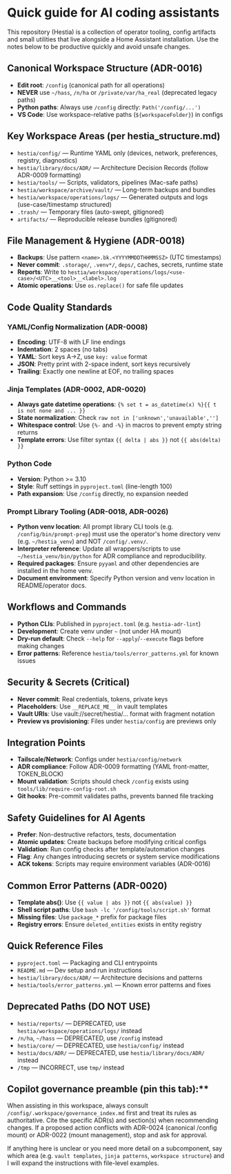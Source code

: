 <!-- Copilot instructions for Hestia (Home Assistant workspace) -->
# Quick guide for AI coding assistants

This repository (Hestia) is a collection of operator tooling, config artifacts
and small utilities that live alongside a Home Assistant installation. Use the
notes below to be productive quickly and avoid unsafe changes.

## Canonical Workspace Structure (ADR-0016)

- **Edit root**: `/config` (canonical path for all operations)
- **NEVER** use `~/hass`, `/n/ha` or `/private/var/ha_real` (deprecated legacy paths)
- **Python paths**: Always use `/config` directly: `Path('/config/...')`
- **VS Code**: Use workspace-relative paths (`${workspaceFolder}`) in configs

## Key Workspace Areas (per hestia_structure.md)

- `hestia/config/` — Runtime YAML only (devices, network, preferences, registry, diagnostics)
- `hestia/library/docs/ADR/` — Architecture Decision Records (follow ADR-0009 formatting)
- `hestia/tools/` — Scripts, validators, pipelines (Mac-safe paths)
- `hestia/workspace/archive/vault/` — Long-term backups and bundles
- `hestia/workspace/operations/logs/` — Generated outputs and logs (use-case/timestamp structured)
- `.trash/` — Temporary files (auto-swept, gitignored)
- `artifacts/` — Reproducible release bundles (gitignored)

## File Management & Hygiene (ADR-0018)

- **Backups**: Use pattern `<name>.bk.<YYYYMMDDTHHMMSSZ>` (UTC timestamps)
- **Never commit**: `.storage/`, `.venv*/`, `deps/`, caches, secrets, runtime state
- **Reports**: Write to `hestia/workspace/operations/logs/<use-case>/<UTC>__<tool>__<label>.log`
- **Atomic operations**: Use `os.replace()` for safe file updates

## Code Quality Standards

### YAML/Config Normalization (ADR-0008)
- **Encoding**: UTF-8 with LF line endings
- **Indentation**: 2 spaces (no tabs)
- **YAML**: Sort keys A→Z, use `key: value` format
- **JSON**: Pretty print with 2-space indent, sort keys recursively
- **Trailing**: Exactly one newline at EOF, no trailing spaces

### Jinja Templates (ADR-0002, ADR-0020)
- **Always gate datetime operations**: `{% set t = as_datetime(x) %}{{ t is not none and ... }}`
- **State normalization**: Check `raw not in ['unknown','unavailable','']`
- **Whitespace control**: Use `{%-` and `-%}` in macros to prevent empty string returns
- **Template errors**: Use filter syntax `{{ delta | abs }}` not `{{ abs(delta) }}`

### Python Code
- **Version**: Python >= 3.10
- **Style**: Ruff settings in `pyproject.toml` (line-length 100)
- **Path expansion**: Use `/config` directly, no expansion needed

### Prompt Library Tooling (ADR-0018, ADR-0026)
- **Python venv location**: All prompt library CLI tools (e.g. `/config/bin/prompt-prep`) must use the operator's home directory venv (e.g. `~/hestia_venv`) and NOT `/config/.venv/`.
- **Interpreter reference**: Update all wrappers/scripts to use `~/hestia_venv/bin/python` for ADR compliance and reproducibility.
- **Required packages**: Ensure `pyyaml` and other dependencies are installed in the home venv.
- **Document environment**: Specify Python version and venv location in README/operator docs.

## Workflows and Commands

- **Python CLIs**: Published in `pyproject.toml` (e.g. `hestia-adr-lint`)
- **Development**: Create venv under `~` (not under HA mount)
- **Dry-run default**: Check `--help` for `--apply`/`--execute` flags before making changes
- **Error patterns**: Reference `hestia/tools/error_patterns.yml` for known issues

## Security & Secrets (Critical)

- **Never commit**: Real credentials, tokens, private keys
- **Placeholders**: Use `__REPLACE_ME__` in vault templates
- **Vault URIs**: Use vault://secret/hestia/... format with fragment notation
- **Preview vs provisioning**: Files under `hestia/config` are previews only

## Integration Points

- **Tailscale/Network**: Configs under `hestia/config/network`
- **ADR compliance**: Follow ADR-0009 formatting (YAML front-matter, TOKEN_BLOCK)
- **Mount validation**: Scripts should check `/config` exists using `tools/lib/require-config-root.sh`
- **Git hooks**: Pre-commit validates paths, prevents banned file tracking

## Safety Guidelines for AI Agents

- **Prefer**: Non-destructive refactors, tests, documentation
- **Atomic updates**: Create backups before modifying critical configs
- **Validation**: Run config checks after template/automation changes
- **Flag**: Any changes introducing secrets or system service modifications
- **ACK tokens**: Scripts may require environment variables (ADR-0016)

## Common Error Patterns (ADR-0020)

- **Template abs()**: Use `{{ value | abs }}` not `{{ abs(value) }}`
- **Shell script paths**: Use `bash -lc '/config/tools/script.sh'` format
- **Missing files**: Use `package_*` prefix for package files
- **Registry errors**: Ensure `deleted_entities` exists in entity registry

## Quick Reference Files

- `pyproject.toml` — Packaging and CLI entrypoints
- `README.md` — Dev setup and run instructions  
- `hestia/library/docs/ADR/` — Architecture decisions and patterns
- `hestia/tools/error_patterns.yml` — Known error patterns and fixes

## Deprecated Paths (DO NOT USE)

- `hestia/reports/` — DEPRECATED, use `hestia/workspace/operations/logs/` instead
- `/n/ha`, `~/hass` — DEPRECATED, use `/config` instead
- `hestia/core/` — DEPRECATED, use `hestia/config/` instead
- `hestia/docs/ADR/` — DEPRECATED, use `hestia/library/docs/ADR/` instead
- `/tmp` — INCORRECT, use `tmp/` instead

## Copilot governance preamble (pin this tab):**  
When assisting in this workspace, always consult `/config/.workspace/governance_index.md` first and treat its rules as authoritative. Cite the specific ADR(s) and section(s) when recommending changes. If a proposed action conflicts with ADR-0024 (canonical /config mount) or ADR-0022 (mount management), stop and ask for approval.

If anything here is unclear or you need more detail on a subcomponent, say which
area (e.g. `vault templates`, `jinja patterns`, `workspace structure`) and I will expand
the instructions with file-level examples.

